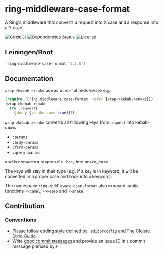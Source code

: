 ring-middleware-case-format
===========================


A Ring's middleware that converts a request into X case and a response into a Y case

[![CircleCI](https://circleci.com/gh/druids/ring-middleware-case-format.svg?style=svg)](https://circleci.com/gh/druids/ring-middleware-case-format)
[![Dependencies Status](https://jarkeeper.com/druids/ring-middleware-case-format/status.png)](https://jarkeeper.com/druids/ring-middleware-case-format)
[![License](https://img.shields.io/badge/MIT-Clause-blue.svg)](https://opensource.org/licenses/MIT)


Leiningen/Boot
--------------

```clojure
[ring-middleware-case-format "0.1.0"]
```

Documentation
-------------

`wrap->kebab->snake` use as a normal middleware e.g.:

```clojure
(require '[ring.middleware.case-format :refer [wrap->kebab->snake]])
(wrap->kebab->snake
  (fn [request]
    {:body {:snake-case true}}))
```

`wrap->kebab->snake` converts all following keys from `request` into kebab-case:
  - `:params`
  - `:body-params`
  - `:form-params`
  - `:query-params`

and is converts a response's `:body` into snake\_case.

The keys will stay in their type (e.g. if a key is in keyword, it will be converted in a proper case and back into
 a keyword).

The namespace `ring.middleware.case-format` also exposed public functions `->camel`, `->kebab` and `->snake`.

Contribution
------------

### Conventions

* Please follow coding style defined by [`.editorconfig`](http://editorconfig.org)
 and [The Clojure Style Guide](https://github.com/bbatsov/clojure-style-guide)
* Write [good commit messages](https://chris.beams.io/posts/git-commit/)
 and provide an issue ID in a commit message prefixed by `#`
